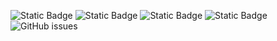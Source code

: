![Static Badge](https://img.shields.io/badge/blacklists-60-000000) ![Static Badge](https://img.shields.io/badge/blacklisted-3014070-cc0000) ![Static Badge](https://img.shields.io/badge/whitelisted-2242-00CC00) ![Static Badge](https://img.shields.io/badge/streaming_blacklist-28106-000000) ![GitHub issues](https://img.shields.io/github/issues/fabriziosalmi/blacklists)
